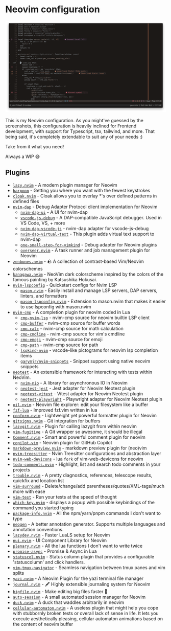 # Neovim configuration

<img src="/system/__images/screenshot.png" alt="Dotfiles screenshot" />

This is my Neovim configuration. As you might've guessed by the screenshots, this configuration is heavily inclined for
Frontend development, with support for Typescript, tsx, tailwind, and more. That being said, it's completely extendable
to suit any of your needs :)

Take from it what you need!

Always a WIP 😅

## Plugins

- [`lazy.nvim`](https://github.com/folke/lazy.nvim) - A modern plugin manager for Neovim
- [`harpoon`](https://github.com/ThePrimeagen/harpoon/tree/harpoon2) - Getting you where you want with the fewest keystrokes
- [`cloak.nvim`](https://github.com/laytan/cloak.nvim) - Cloak allows you to overlay \*'s over defined patterns in defined files
- [`nvim-dap`](https://github.com/mfussenegger/nvim-dap) - Debug Adapter Protocol client implementation for Neovim
  - [`nvim-dap-ui`](https://github.com/rcarriga/nvim-dap-ui) - A UI for nvim-dap
  - [`vscode-js-debug`](https://github.com/microsoft/vscode-js-debug) - A DAP-compatible JavaScript debugger. Used in VS Code, VS, + more
  - [`nvim-dap-vscode-js`](https://github.com/mxsdev/nvim-dap-vscode-js) - nvim-dap adapter for vscode-js-debug
  - [`nvim-dap-virtual-text`](https://github.com/theHamsta/nvim-dap-virtual-text) - This plugin adds virtual text support to nvim-dap
  - [`one-small-step-for-vimkind`](https://github.com/jbyuki/one-small-step-for-vimkind) - Debug adapter for Neovim plugins
  - [`overseer.nvim`](https://github.com/stevearc/overseer.nvim) - A task runner and job management plugin for Neovim
- [`zenbones.nvim`](https://github.com/zenbones-theme/zenbones.nvim/tree/main) - 🪨 A collection of contrast-based Vim/Neovim colorschemes
- [`kanagawa.nvim`](https://github.com/rebelot/kanagawa.nvim) - NeoVim dark colorscheme inspired by the colors of the famous painting by Katsushika Hokusai.
- [`nvim-lspconfig`](https://github.com/neovim/nvim-lspconfig) - Quickstart configs for Nvim LSP
  - [`mason.nvim`](https://github.com/williamboman/mason.nvim) - Easily install and manage LSP servers, DAP servers, linters, and formatters
  - [`mason-lspconfig.nvim`](https://github.com/williamboman/mason-lspconfig.nvim) - Extension to mason.nvim that makes it easier to use lspconfig with mason.nvim
- [`nvim-cmp`](https://github.com/hrsh7th/nvim-cmp) - A completion plugin for neovim coded in Lua
  - [`cmp-nvim-lsp`](https://github.com/hrsh7th/cmp-nvim-lsp) - nvim-cmp source for neovim builtin LSP client
  - [`cmp-buffer`](https://github.com/hrsh7th/cmp-buffer) - nvim-cmp source for buffer words
  - [`cmp-calc`](https://github.com/hrsh7th/cmp-calc) - nvim-cmp source for math calculation
  - [`cmp-cmdline`](https://github.com/hrsh7th/cmp-cmdline) - nvim-cmp source for vim's cmdline
  - [`cmp-emoji`](https://github.com/hrsh7th/cmp-emoji) - nvim-cmp source for emoji
  - [`cmp-path`](https://github.com/hrsh7th/cmp-path) - nvim-cmp source for path
  - [`lspkind-nvim`](https://github.com/onsails/lspkind.nvim) - vscode-like pictograms for neovim lsp completion items
  - [`garymjr/nvim-snippets`](https://github.com/garymjr/nvim-snippets) - Snippet support using native neovim snippets
- [`neotest`](https://github.com/nvim-neotest/neotest) - An extensible framework for interacting with tests within NeoVim.
  - [`nvim-nio`](https://github.com/nvim-neotest/nvim-nio) - A library for asynchronous IO in Neovim
  - [`neotest-jest`](https://github.com/nvim-neotest/neotest-jest) - Jest adapter for Neovim Neotest plugin
  - [`neotest-vitest`](https://github.com/marilari88/neotest-vitest) - Vitest adapter for Neovim Neotest plugin
  - [`neotest-playwright`](https://github.com/thenbe/neotest-playwright) - Playwright adapter for Neovim Neotest plugin
- [`oil.nvim`](https://github.com/stevearc/oil.nvim) - Neovim file explorer: edit your filesystem like a buffer
- [`fzf-lua`](https://github.com/ibhagwan/fzf-lua) - Improved fzf.vim written in lua
- [`conform.nvim`](https://github.com/stevearc/conform.nvim) - Lightweight yet powerful formatter plugin for Neovim
- [`gitsigns.nvim`](https://github.com/lewis6991/gitsigns.nvim) - Git integration for buffers
- [`lazygit.nvim`](https://github.com/kdheepak/lazygit.nvim) - Plugin for calling lazygit from within neovim
- [`vim-fugitive`](https://github.com/tpope/vim-fugitive) - A Git wrapper so awesome, it should be illegal
- [`Comment.nvim`](https://github.com/numToStr/Comment.nvim) - Smart and powerful comment plugin for neovim
- [`copilot.vim`](https://github.com/github/copilot.vim) - Neovim plugin for GitHub Copilot
- [`markdown-preview.nvim`](https://github.com/iamcco/markdown-preview.nvim) - markdown preview plugin for (neo)vim
- [`nvim-treesitter`](https://github.com/nvim-treesitter/nvim-treesitter) - Nvim Treesitter configurations and abstraction layer
- [`nvim-web-devicons`](https://github.com/nvim-tree/nvim-web-devicons) - lua `fork` of vim-web-devicons for neovim
- [`todo-comments.nvim`](https://github.com/folke/todo-comments.nvim) - Highlight, list and search todo comments in your projects
- [`trouble.nvim`](https://github.com/folke/trouble.nvim) - A pretty diagnostics, references, telescope results, quickfix and location list
- [`vim-surround`](https://github.com/tpope/vim-surround) - Delete/change/add parentheses/quotes/XML-tags/much more with ease
- [`vim-test`](https://github.com/vim-test/vim-test) - Run your tests at the speed of thought
- [`which-key.nvim`](https://github.com/folke/which-key.nvim) - displays a popup with possible keybindings of the command you started typing
- [`package-info.nvim`](https://github.com/vuki656/package-info.nvim) - All the npm/yarn/pnpm commands I don't want to type
- [`neogen`](https://github.com/danymat/neogen) - A better annotation generator. Supports multiple languages and annotation conventions.
- [`lazydev.nvim`](https://github.com/folke/lazydev.nvim) - Faster LuaLS setup for Neovim
- [`nui.nvim`](https://github.com/MunifTanjim/nui.nvim) - UI Component Library for Neovim
- [`plenary.nvim`](https://github.com/nvim-lua/plenary.nvim) - All the lua functions I don't want to write twice
- [`promise-async`](https://github.com/kevinhwang91/promise-async) - Promise & Async in Lua
- [`statuscol.nvim`](https://github.com/luukvbaal/statuscol.nvim) - Status column plugin that provides a configurable 'statuscolumn' and click handlers.
- [`vim-tmux-navigator`](https://github.com/christoomey/vim-tmux-navigator) - Seamless navigation between tmux panes and vim splits
- [`yazi.nvim`](https://github.com/mikavilpas/yazi.nvim) - A Neovim Plugin for the yazi terminal file manager
- [`journal.nvim`](https://github.com/jakobkhansen/journal.nvim) - 🖋️ Highly extensible journaling system for Neovim
- [`bigfile.nvim`](https://github.com/LunarVim/bigfile.nvim) - Make editing big files faster 🚀
- [`auto-session`](https://github.com/rmagatti/auto-session) - A small automated session manager for Neovim
- [`duck.nvim`](https://github.com/tamton-aquib/duck.nvim/tree/main) - A duck that waddles arbitrarily in neovim
- [`cellular-automaton.nvim`](https://github.com/Eandrju/cellular-automaton.nvim) - A useless plugin that might help you cope with stubbornly broken tests or overall lack of sense in life. It lets you execute aesthetically pleasing, cellular automaton animations based on the content of neovim buffer
